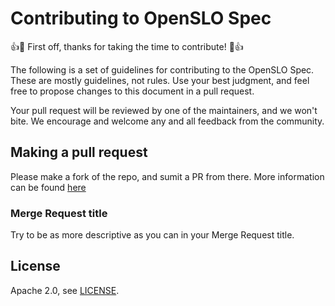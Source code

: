 # Contributing to OpenSLO Spec

:+1::tada: First off, thanks for taking the time to contribute! :tada::+1:

The following is a set of guidelines for contributing to the OpenSLO Spec.
These are mostly guidelines, not rules. Use your best judgment, and feel
free to propose changes to this document in a pull request.

Your pull request will be reviewed by one of the maintainers, and we won't bite.
We encourage and welcome any and all feedback from the community.

## Making a pull request

Please make a fork of the repo, and sumit a PR from there.  More information can
be found [here](https://docs.github.com/en/github/collaborating-with-issues-and-pull-requests/creating-a-pull-request)

### Merge Request title

Try to be as more descriptive as you can in your Merge Request title.

## License

Apache 2.0, see [LICENSE](LICENSE).
